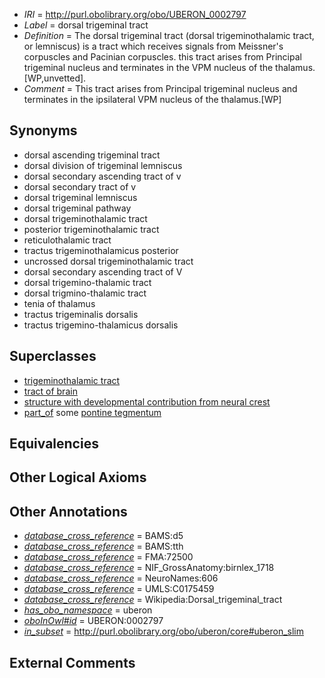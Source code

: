  * *IRI* = http://purl.obolibrary.org/obo/UBERON_0002797
 * *Label* = dorsal trigeminal tract
 * *Definition* = The dorsal trigeminal tract (dorsal trigeminothalamic tract, or lemniscus) is a tract which receives signals from Meissner's corpuscles and Pacinian corpuscles. this tract arises from Principal trigeminal nucleus and terminates in the VPM nucleus of the thalamus. [WP,unvetted].
 * *Comment* = This tract arises from Principal trigeminal nucleus and terminates in the ipsilateral VPM nucleus of the thalamus.[WP]

## Synonyms

 * dorsal ascending trigeminal tract
 * dorsal division of trigeminal lemniscus
 * dorsal secondary ascending tract of v
 * dorsal secondary tract of v
 * dorsal trigeminal lemniscus
 * dorsal trigeminal pathway
 * dorsal trigeminothalamic tract
 * posterior trigeminothalamic tract
 * reticulothalamic tract
 * tractus trigeminothalamicus posterior
 * uncrossed dorsal trigeminothalamic tract
 * dorsal secondary ascending tract of  V
 * dorsal trigemino-thalamic tract
 * dorsal trigmino-thalamic tract
 * tenia of thalamus
 * tractus trigeminalis dorsalis
 * tractus trigemino-thalamicus dorsalis

## Superclasses

 * [trigeminothalamic tract](../../UBERON/71/UBERON_0004171.md)
 * [tract of brain](../../UBERON/02/UBERON_0007702.md)
 * [structure with developmental contribution from neural crest](../../UBERON/14/UBERON_0010314.md)
 * [part_of](../../BFO/50/BFO_0000050.md) some [pontine tegmentum](../../UBERON/23/UBERON_0003023.md)

## Equivalencies


## Other Logical Axioms


## Other Annotations

 * *[database_cross_reference](../../ef/oboInOwl#hasDbXref.md)* = BAMS:d5
 * *[database_cross_reference](../../ef/oboInOwl#hasDbXref.md)* = BAMS:tth
 * *[database_cross_reference](../../ef/oboInOwl#hasDbXref.md)* = FMA:72500
 * *[database_cross_reference](../../ef/oboInOwl#hasDbXref.md)* = NIF_GrossAnatomy:birnlex_1718
 * *[database_cross_reference](../../ef/oboInOwl#hasDbXref.md)* = NeuroNames:606
 * *[database_cross_reference](../../ef/oboInOwl#hasDbXref.md)* = UMLS:C0175459
 * *[database_cross_reference](../../ef/oboInOwl#hasDbXref.md)* = Wikipedia:Dorsal_trigeminal_tract
 * *[has_obo_namespace](../../ce/oboInOwl#hasOBONamespace.md)* = uberon
 * *[oboInOwl#id](../../id/oboInOwl#id.md)* = UBERON:0002797
 * *[in_subset](../../et/oboInOwl#inSubset.md)* = http://purl.obolibrary.org/obo/uberon/core#uberon_slim

## External Comments

